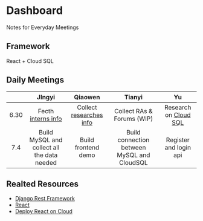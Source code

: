 # Dashboard
Notes for Everyday Meetings
## Framework
React + Cloud SQL
## Daily Meetings
|      |       JIngyi       |         Qiaowen         |           Tianyi           |          Yu           |
| :--: | :----------------: | :---------------------: | :------------------------: | :-------------------: |
| 6.30 | Fecth [interns info](https://github.com/307zoo-Aeolus/Dashboard/blob/master/interns.csv) | Collect [researches info](https://github.com/307zoo-Aeolus/Dashboard/blob/master/COVID19%20RESEARCH.csv) | Collect RAs & Forums (WIP) | Research on [Cloud SQL](https://app.yinxiang.com/fx/2e425520-1b28-41d5-a7ec-bf9fe8b245dd) |
| 7.4  | Build MySQL and collect all the data needed | Build frontend demo | Build connection between MySQL and CloudSQL | Register and login api |
## Realted Resources
* [Django Rest Framework](https://github.com/307zoo-Aeolus/Dashboard/blob/master/RESTful.md)
* [React](https://zh-hans.reactjs.org/)
* [Deploy React on Cloud](https://medium.com/google-cloud/hosting-a-react-js-app-on-google-cloud-app-engine-6d1341b75d8c)

